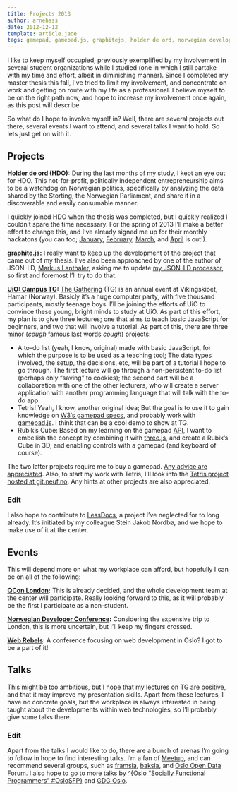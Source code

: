 ```yaml
---
title: Projects 2013
author: arnehass
date: 2012-12-12
template: article.jade
tags: gamepad, gamepad.js, graphitejs, holder de ord, norwegian developer conference, qcon london, rubik's cube, tetris, the gathering, three.js, w3c, web rebels
---
```


I like to keep myself occupied, previously exemplified by my involvement in several student organizations while I studied (one in which I still partake with my time and effort, albeit in diminishing manner). Since I completed my master thesis this fall, I've tried to limit my involvement, and concentrate on work and getting on route with my life as a professional. I believe myself to be on the right path now, and hope to increase my involvement once again, as this post will describe.

<span class="more"></span>

So what do I hope to involve myself in? Well, there are several projects out there, several events I want to attend, and several talks I want to hold. So lets just get on with it.

## Projects

<strong><a href="https://github.com/holderdeord/">Holder de ord</a> (HDO):</strong> During the last months of my study, I kept an eye out for HDO. This not-for-profit, politically independent entrepreneurship aims to be a watchdog on Norwegian politics, specifically by analyzing the data shared by the Storting, the Norwegian Parliament, and share it in a discoverable and easily consumable manner.

I quickly joined HDO when the thesis was completed, but I quickly realized I couldn&#8217;t spare the time necessary. For the spring of 2013 I&#8217;ll make a better effort to change this, and I&#8217;ve already signed me up for their monthly hackatons (you can too; <a href="http://www.facebook.com/events/141520302664699/">January</a>, <a href="http://www.facebook.com/events/476487999069718/">February</a>, <a href="http://www.facebook.com/events/111087629060034/">March</a>, and <a href="http://www.facebook.com/events/392300807514529/">April</a> is out!).

<strong><a href="https://github.com/megoth/graphitejs">graphite.js</a>:</strong> I really want to keep up the development of the project that came out of my thesis. I&#8217;ve also been approached by one of the author of JSON-LD, <a href="https://twitter.com/markuslanthaler">Markus Lanthaler</a>, asking me to update <a href="https://github.com/megoth/graphitejs/blob/master/src/graphite/rdfparser/jsonld.js">my JSON-LD processor</a>, so first and foremost I&#8217;ll try to do that.

<strong><a href="http://tg.ifi.uio.no/">UiO: Campus TG</a>:</strong> <a href="http://www.gathering.org/">The Gathering</a> (TG) is an annual event at Vikingskipet, Hamar (Norway). Basicly it&#8217;s a huge computer party, with five thousand participants, mostly teenage boys. I&#8217;ll be joining the efforts of UiO to convince these young, bright minds to study at UiO. As part of this effort, my plan is to give three lectures; one that aims to teach basic JavaScript for beginners, and two that will involve a tutorial. As part of this, there are three minor (*cough* famous last words *cough*) projects:

* A to-do list (yeah, I know, original) made with basic JavaScript, for which the purpose is to be used as a teaching tool; The data types involved, the setup, the decisions, etc, will be part of a tutorial I hope to go through. The first lecture will go through a non-persistent to-do list (perhaps only &#8220;saving&#8221; to cookies); the second part will be a collaboration with one of the other lecturers, who will create a server application with another programming language that will talk with the to-do app.
* Tetris! Yeah, I know, another original idea; But the goal is to use it to gain knowledge on <a href="http://www.w3.org/TR/gamepad/">W3&#8242;s gamepad specs</a>, and probably work with <a href="http://www.gamepadjs.com/">gamepad.js</a>. I think that can be a cool demo to show at TG.
* Rubik&#8217;s Cube: Based on my learning on the gamepad <abbr title="Application Programming Interface">API</abbr>, I want to embellish the concept by combining it with <a href="https://github.com/mrdoob/three.js/">three.js</a>, and create a Rubik&#8217;s Cube in 3D, and enabling controls with a gamepad (and keyboard of course).

The two latter projects require me to buy a gamepad. <a href="#disqus_thread">Any advice are appreciated</a>. Also, to start my work with Tetris, I&#8217;ll look into the <a href="git://git.neuf.no/tetris.git">Tetris project hosted at git.neuf.no</a>. Any hints at other projects are also appreciated.

### Edit

I also hope to contribute to <a href="https://github.com/steinjak/LessDocs">LessDocs</a>, a project I&#8217;ve neglected for to long already. It&#8217;s initiated by my colleague Stein Jakob Nordbø, and we hope to make use of it at the center.

## Events

This will depend more on what my workplace can afford, but hopefully I can be on all of the following:

<strong><a href="http://qconlondon.com/">QCon London</a>:</strong> This is already decided, and the whole development team at the center will participate. Really looking forward to this, as it will probably be the first I participate as a non-student.

<strong><a href="http://www.ndcoslo.com/">Norwegian Developer Conference</a>:</strong> Considering the expensive trip to London, this is more uncertain, but I&#8217;ll keep my fingers crossed.

<strong><a href="http://webrebels.org/">Web Rebels</a>:</strong> A conference focusing on web development in Oslo? I got to be a part of it!

## Talks

This might be too ambitious, but I hope that my lectures on TG are positive, and that it may improve my presentation skills. Apart from these lectures, I have no concrete goals, but the workplace is always interested in being taught about the developments within web technologies, so I&#8217;ll probably give some talks there.

### Edit

Apart from the talks I would like to do, there are a bunch of arenas I&#8217;m going to follow in hope to find interesting talks. I&#8217;m a fan of <a href="http://www.meetup.com/">Meetup</a>, and can recommend several groups, such as <a href="http://www.meetup.com/framsia/">framsia</a>, <a href="http://www.baksia.org/">baksia</a>, and <a href="http://www.meetup.com/osloopendata/">Oslo Open Data Forum</a>. I also hope to go to more talks by <a href="http://www.meetup.com/Oslo-Socially-Functional/">^{Oslo &#8220;Socially Functional Programmers&#8221; #OsloSFP}</a> and <a href="http://www.meetup.com/GDGOslo/">GDG Oslo</a>.